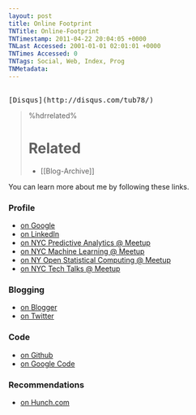```yaml
---
layout: post
title: Online Footprint
TNTitle: Online-Footprint
TNTimestamp: 2011-04-22 20:04:05 +0000
TNLast Accessed: 2001-01-01 02:01:01 +0000
TNTimes Accessed: 0
TNTags: Social, Web, Index, Prog
TNMetadata: 
---
```



<pre class="ideaaction"> 
[Disqus](http://disqus.com/tub78/)
</pre>

>%hdrrelated%
># Related
> * [[Blog-Archive]]

You can learn more about me by following these links.

### Profile

 * [on Google](https://profiles.google.com/stu.andrews)
 * [on LinkedIn](http://www.linkedin.com/pub/stuart-andrews/2/ba1/98a)
 * [on NYC Predictive Analytics @ Meetup](http://www.meetup.com/NYC-Predictive-Analytics/members/7207689/)
 * [on NYC Machine Learning @ Meetup](http://www.meetup.com/NYC-Machine-Learning/members/7207689/)
 * [on NY Open Statistical Computing @ Meetup](http://www.meetup.com/nyhackr/members/7207689/)
 * [on NYC Tech Talks @ Meetup](http://www.meetup.com/NYC-Tech-Talks/members/7207689/)

### Blogging

 * [on Blogger](http://stuartjandrews.blogspot.com/)
 * [on Twitter](http://twitter.com/tub78)

### Code

 * [on Github](https://github.com/tub78)
 * [on Google Code](https://code.google.com/u/stu.andrews/)

### Recommendations

 * [on Hunch.com](http://hunch.com/tub78/)


